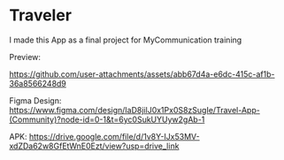 # Traveler

I made this App as a final project for MyCommunication training

Preview:
    

https://github.com/user-attachments/assets/abb67d4a-e6dc-415c-af1b-36a8566248d9



Figma Design:
    https://www.figma.com/design/IaD8jilJ0x1Px0S8zSugIe/Travel-App-(Community)?node-id=0-1&t=6yc0SukUYUyw2gAb-1

APK:
    https://drive.google.com/file/d/1v8Y-IJx53MV-xdZDa62w8GfEtWnE0Ezt/view?usp=drive_link
